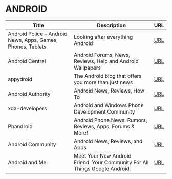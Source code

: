 # ANDROID

Title | Description | URL
--- | --- | ---
Android Police – Android News, Apps, Games, Phones, Tablets | Looking after everything Android | [URL](http://www.androidpolice.com/feed/)
Android Central | Android Forums, News, Reviews, Help and Android Wallpapers | [URL](https://www.androidcentral.com/feed)
appydroid | The Android blog that offers you more than just news | [URL](https://appydroid.eu/rss/)
Android Authority | Android News, Reviews, How To | [URL](https://www.androidauthority.com/feed/)
xda-developers | Android and Windows Phone Development Community | [URL](https://www.xda-developers.com/feed/)
Phandroid | Android Phone News, Rumors, Reviews, Apps, Forums & More! | [URL](https://phandroid.com/feed/)
Android Community | Android News, Reviews, and Apps | [URL](https://androidcommunity.com/feed/)
Android and Me | Meet Your New Android Friend. Your Community For All Things Google Android. | [URL](https://androidandme.com/feed/)